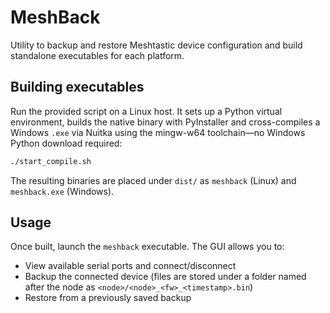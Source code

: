 # MeshBack

Utility to backup and restore Meshtastic device configuration and build
standalone executables for each platform.

## Building executables

Run the provided script on a Linux host. It sets up a Python virtual
environment, builds the native binary with PyInstaller and cross-compiles a
Windows `.exe` via Nuitka using the mingw-w64 toolchain—no Windows Python
download required:

```bash
./start_compile.sh
```

The resulting binaries are placed under `dist/` as `meshback` (Linux) and
`meshback.exe` (Windows).

## Usage

Once built, launch the `meshback` executable. The GUI allows you to:

- View available serial ports and connect/disconnect
- Backup the connected device (files are stored under a folder named after the
  node as `<node>/<node>_<fw>_<timestamp>.bin`)
- Restore from a previously saved backup


